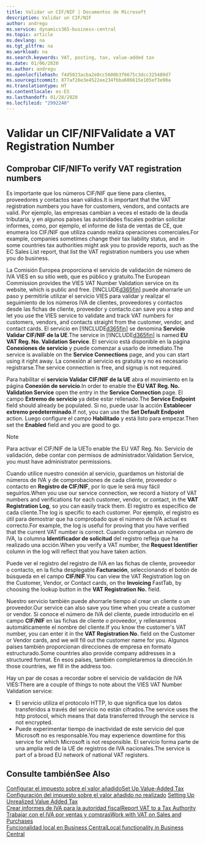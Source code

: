 ```yaml
---
title: Validar un CIF/NIF | Documentos de Microsoft
description: Validar un CIF/NIF
author: andregu
ms.service: dynamics365-business-central
ms.topic: article
ms.devlang: na
ms.tgt_pltfrm: na
ms.workload: na
ms.search.keywords: VAT, posting, tax, value-added tax
ms.date: 01/06/2020
ms.author: andregu
ms.openlocfilehash: f4d5023acba2e0cc5600b3f6675c3dcc325489d7
ms.sourcegitcommit: 877af26e3e4522ee234fbba606615e105ef3e90a
ms.translationtype: HT
ms.contentlocale: es-ES
ms.lasthandoff: 01/28/2020
ms.locfileid: "2992240"
---
```

# <a name="validate-a-vat-registration-number"></a><span data-ttu-id="cb520-103">Validar un CIF/NIF</span><span class="sxs-lookup"><span data-stu-id="cb520-103">Validate a VAT Registration Number</span></span>

## <a name="to-verify-vat-registration-numbers"></a><span data-ttu-id="cb520-104">Comprobar CIF/NIF</span><span class="sxs-lookup"><span data-stu-id="cb520-104">To verify VAT registration numbers</span></span>
<span data-ttu-id="cb520-105">Es importante que los números CIF/NIF que tiene para clientes, proveedores y contactos sean válidos.</span><span class="sxs-lookup"><span data-stu-id="cb520-105">It is important that the VAT registration numbers you have for customers, vendors, and contacts are valid.</span></span> <span data-ttu-id="cb520-106">Por ejemplo, las empresas cambian a veces el estado de la deuda tributaria, y en algunos países las autoridades fiscales podrían solicitar informes, como, por ejemplo, el informe de lista de ventas de CE, que enumera los CIF/NIF que utiliza cuando realiza operaciones comerciales.</span><span class="sxs-lookup"><span data-stu-id="cb520-106">For example, companies sometimes change their tax liability status, and in some countries tax authorities might ask you to provide reports, such as the EC Sales List report, that list the VAT registration numbers you use when you do business.</span></span>

<span data-ttu-id="cb520-107">La Comisión Europea proporciona el servicio de validación de número de IVA VIES en su sitio web, que es público y gratuito.</span><span class="sxs-lookup"><span data-stu-id="cb520-107">The European Commission provides the VIES VAT Number Validation service on its website, which is public and free.</span></span> [!INCLUDE[d365fin](includes/d365fin_md.md)] <span data-ttu-id="cb520-108">puede ahorrarle un paso y permitirle utilizar el servicio VIES para validar y realizar el seguimiento de los números IVA de clientes, proveedores y contactos desde las fichas de cliente, proveedor y contacto.</span><span class="sxs-lookup"><span data-stu-id="cb520-108">can save you a step and let you use the VIES service to validate and track VAT numbers for customers, vendors, and contacts straight from the customer, vendor, and contact cards.</span></span> <span data-ttu-id="cb520-109">El servicio en [!INCLUDE[d365fin](includes/d365fin_md.md)] se denomina **Servicio Validar CIF/NIF de la UE**.</span><span class="sxs-lookup"><span data-stu-id="cb520-109">The service in [!INCLUDE[d365fin](includes/d365fin_md.md)] is named **EU VAT Reg. No. Validation Service**.</span></span> <span data-ttu-id="cb520-110">El servicio está disponible en la página **Conexiones de servicio** y puede comenzar a usarlo de inmediato.</span><span class="sxs-lookup"><span data-stu-id="cb520-110">The service is available on the **Service Connections** page, and you can start using it right away.</span></span> <span data-ttu-id="cb520-111">La conexión al servicio es gratuita y no es necesario registrarse.</span><span class="sxs-lookup"><span data-stu-id="cb520-111">The service connection is free, and signup is not required.</span></span>

<span data-ttu-id="cb520-112">Para habilitar el **servicio Validar CIF/NIF de la UE** abra el movimiento en la página **Conexión de servicio**.</span><span class="sxs-lookup"><span data-stu-id="cb520-112">In order to enable the **EU VAT Reg. No. Validation Service** open the entry in the **Service Connection** page.</span></span> <span data-ttu-id="cb520-113">El campo **Extremo de servicio** ya debe estar rellenado.</span><span class="sxs-lookup"><span data-stu-id="cb520-113">The **Service Endpoint** field should already be populated.</span></span> <span data-ttu-id="cb520-114">Si no, puede usar la acción **Establecer extremo predeterminado**.</span><span class="sxs-lookup"><span data-stu-id="cb520-114">If not, you can use the **Set Default Endpoint** action.</span></span> <span data-ttu-id="cb520-115">Luego configure el campo **Habilitado** y está listo para empezar.</span><span class="sxs-lookup"><span data-stu-id="cb520-115">Then set the **Enabled** field and you are good to go.</span></span>

> [!Note]
> <span data-ttu-id="cb520-116">Para activar el CIF/NIF de la UE</span><span class="sxs-lookup"><span data-stu-id="cb520-116">To enable the EU VAT Reg. No.</span></span> <span data-ttu-id="cb520-117">Servicio de validación, debe contar con permisos de administrador.</span><span class="sxs-lookup"><span data-stu-id="cb520-117">Validation Service, you must have administrator permissions.</span></span>

<span data-ttu-id="cb520-118">Cuando utilice nuestro conexión al servicio, guardamos un historial de números de IVA y de comprobaciones de cada cliente, proveedor o contacto en **Registro de CIF/NIF**, por lo que le será muy fácil seguirlos.</span><span class="sxs-lookup"><span data-stu-id="cb520-118">When you use our service connection, we record a history of VAT numbers and verifications for each customer, vendor, or contact, in the **VAT Registration Log**, so you can easily track them.</span></span> <span data-ttu-id="cb520-119">El registro es específico de cada cliente.</span><span class="sxs-lookup"><span data-stu-id="cb520-119">The log is specific to each customer.</span></span> <span data-ttu-id="cb520-120">Por ejemplo, el registro es útil para demostrar que ha comprobado que el número de IVA actual es correcto.</span><span class="sxs-lookup"><span data-stu-id="cb520-120">For example, the log is useful for proving that you have verified that the current VAT number is correct.</span></span> <span data-ttu-id="cb520-121">Cuando comprueba un número de IVA, la columna **Identificador de solicitud** del registro refleja que ha realizado una acción.</span><span class="sxs-lookup"><span data-stu-id="cb520-121">When you verify a VAT number, the **Request Identifier** column in the log will reflect that you have taken action.</span></span>

<span data-ttu-id="cb520-122">Puede ver el registro del registro de IVA en las fichas de cliente, proveedor o contacto, en la ficha desplegable **Facturación**, seleccionando el botón de búsqueda en el campo **CIF/NIF**.</span><span class="sxs-lookup"><span data-stu-id="cb520-122">You can view the VAT Registration log on the Customer, Vendor, or Contact cards, on the **Invoicing** FastTab, by choosing the lookup button in the **VAT Registration No.** field.</span></span>  

<span data-ttu-id="cb520-123">Nuestro servicio también puede ahorrarle tiempo al crear un cliente o un proveedor.</span><span class="sxs-lookup"><span data-stu-id="cb520-123">Our service can also save you time when you create a customer or vendor.</span></span> <span data-ttu-id="cb520-124">Si conoce el número de IVA del cliente, puede introducirlo en el campo **CIF/NIF** en las fichas de cliente o proveedor, y rellenaremos automáticamente el nombre del cliente.</span><span class="sxs-lookup"><span data-stu-id="cb520-124">If you know the customer's VAT number, you can enter it in the **VAT Registration No.** field on the Customer or Vendor cards, and we will fill out the customer name for you.</span></span> <span data-ttu-id="cb520-125">Algunos países también proporcionan direcciones de empresa en formato estructurado.</span><span class="sxs-lookup"><span data-stu-id="cb520-125">Some countries also provide company addresses in a structured format.</span></span> <span data-ttu-id="cb520-126">En esos países, también completaremos la dirección.</span><span class="sxs-lookup"><span data-stu-id="cb520-126">In those countries, we fill in the address too.</span></span>  

<span data-ttu-id="cb520-127">Hay un par de cosas a recordar sobre el servicio de validación de IVA VIES:</span><span class="sxs-lookup"><span data-stu-id="cb520-127">There are a couple of things to note about the VIES VAT Number Validation service:</span></span>

* <span data-ttu-id="cb520-128">El servicio utiliza el protocolo HTTP, lo que significa que los datos transferidos a través del servicio no están cifrados.</span><span class="sxs-lookup"><span data-stu-id="cb520-128">The service uses the http protocol, which means that data transferred through the service is not encrypted.</span></span>  
* <span data-ttu-id="cb520-129">Puede experimentar tiempo de inactividad de este servicio del que Microsoft no es responsable.</span><span class="sxs-lookup"><span data-stu-id="cb520-129">You may experience downtime for this service for which Microsoft is not responsible.</span></span> <span data-ttu-id="cb520-130">El servicio forma parte de una amplia red de la UE de registros de IVA nacionales.</span><span class="sxs-lookup"><span data-stu-id="cb520-130">The service is part of a broad EU network of national VAT registers.</span></span>

## <a name="see-also"></a><span data-ttu-id="cb520-131">Consulte también</span><span class="sxs-lookup"><span data-stu-id="cb520-131">See Also</span></span>  
[<span data-ttu-id="cb520-132">Configurar el impuesto sobre el valor añadido</span><span class="sxs-lookup"><span data-stu-id="cb520-132">Set Up Value-Added Tax</span></span>](finance-setup-vat.md)  
<span data-ttu-id="cb520-133">[Configuración del impuesto sobre el valor añadido no realizado](finance-setup-unrealized-vat.md)    </span><span class="sxs-lookup"><span data-stu-id="cb520-133">[Setting Up Unrealized Value Added Tax](finance-setup-unrealized-vat.md)    </span></span>  
[<span data-ttu-id="cb520-134">Crear informes de IVA para la autoridad fiscal</span><span class="sxs-lookup"><span data-stu-id="cb520-134">Report VAT to a Tax Authority</span></span>](finance-how-report-vat.md)  
[<span data-ttu-id="cb520-135">Trabajar con el IVA por ventas y compras</span><span class="sxs-lookup"><span data-stu-id="cb520-135">Work with VAT on Sales and Purchases</span></span>](finance-work-with-vat.md)  
[<span data-ttu-id="cb520-136">Funcionalidad local en Business Central</span><span class="sxs-lookup"><span data-stu-id="cb520-136">Local functionality in Business Central</span></span>](about-localization.md)
